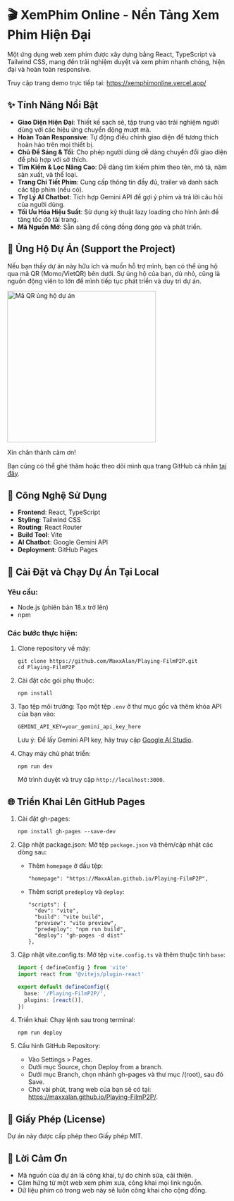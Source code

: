 # 🎬 XemPhim Online - Nền Tảng Xem Phim Hiện Đại

Một ứng dụng web xem phim được xây dựng bằng React, TypeScript và Tailwind CSS, mang đến trải nghiệm duyệt và xem phim nhanh chóng, hiện đại và hoàn toàn responsive.

Truy cập trang demo trực tiếp tại: https://xemphimonline.vercel.app/

## ✨ Tính Năng Nổi Bật

- **Giao Diện Hiện Đại**: Thiết kế sạch sẽ, tập trung vào trải nghiệm người dùng với các hiệu ứng chuyển động mượt mà.
- **Hoàn Toàn Responsive**: Tự động điều chỉnh giao diện để tương thích hoàn hảo trên mọi thiết bị.
- **Chủ Đề Sáng & Tối**: Cho phép người dùng dễ dàng chuyển đổi giao diện để phù hợp với sở thích.
- **Tìm Kiếm & Lọc Nâng Cao**: Dễ dàng tìm kiếm phim theo tên, mô tả, năm sản xuất, và thể loại.
- **Trang Chi Tiết Phim**: Cung cấp thông tin đầy đủ, trailer và danh sách các tập phim (nếu có).
- **Trợ Lý AI Chatbot**: Tích hợp Gemini API để gợi ý phim và trả lời câu hỏi của người dùng.
- **Tối Ưu Hóa Hiệu Suất**: Sử dụng kỹ thuật lazy loading cho hình ảnh để tăng tốc độ tải trang.
- **Mã Nguồn Mở**: Sẵn sàng để cộng đồng đóng góp và phát triển.

## 💖 Ủng Hộ Dự Án (Support the Project)

Nếu bạn thấy dự án này hữu ích và muốn hỗ trợ mình, bạn có thể ủng hộ qua mã QR (Momo/VietQR) bên dưới. Sự ủng hộ của bạn, dù nhỏ, cũng là nguồn động viên to lớn để mình tiếp tục phát triển và duy trì dự án.

<img src="https://github.com/user-attachments/assets/540f9876-6ffb-43ac-aa86-478b72cdd86a" alt="Mã QR ủng hộ dự án" width="337" height="344"/>

Xin chân thành cảm ơn!

Bạn cũng có thể ghé thăm hoặc theo dõi mình qua trang GitHub cá nhân [tại đây](https://github.com/MaxxAlan).

## 🚀 Công Nghệ Sử Dụng

- **Frontend**: React, TypeScript
- **Styling**: Tailwind CSS
- **Routing**: React Router
- **Build Tool**: Vite
- **AI Chatbot**: Google Gemini API
- **Deployment**: GitHub Pages

## 🔧 Cài Đặt và Chạy Dự Án Tại Local

### Yêu cầu:
- Node.js (phiên bản 18.x trở lên)
- npm

### Các bước thực hiện:

1. Clone repository về máy:
   ```
   git clone https://github.com/MaxxAlan/Playing-FilmP2P.git
   cd Playing-FilmP2P
   ```

2. Cài đặt các gói phụ thuộc:
   ```
   npm install
   ```

3. Tạo tệp môi trường:
   Tạo một tệp `.env` ở thư mục gốc và thêm khóa API của bạn vào:
   ```
   GEMINI_API_KEY=your_gemini_api_key_here
   ```

   Lưu ý: Để lấy Gemini API key, hãy truy cập [Google AI Studio](https://aistudio.google.com/).

4. Chạy máy chủ phát triển:
   ```
   npm run dev
   ```

   Mở trình duyệt và truy cập `http://localhost:3000`.

## 🌐 Triển Khai Lên GitHub Pages

1. Cài đặt gh-pages:
   ```
   npm install gh-pages --save-dev
   ```

2. Cập nhật package.json:
   Mở tệp `package.json` và thêm/cập nhật các dòng sau:
   - Thêm `homepage` ở đầu tệp:
     ```
     "homepage": "https://MaxxAlan.github.io/Playing-FilmP2P",
     ```

   - Thêm script `predeploy` và `deploy`:
     ```
     "scripts": {
       "dev": "vite",
       "build": "vite build",
       "preview": "vite preview",
       "predeploy": "npm run build",
       "deploy": "gh-pages -d dist"
     },
     ```

3. Cập nhật vite.config.ts:
   Mở tệp `vite.config.ts` và thêm thuộc tính `base`:
   ```typescript
   import { defineConfig } from 'vite'
   import react from '@vitejs/plugin-react'

   export default defineConfig({
     base: '/Playing-FilmP2P/', 
     plugins: [react()],
   })
   ```

4. Triển khai:
   Chạy lệnh sau trong terminal:
   ```
   npm run deploy
   ```

5. Cấu hình GitHub Repository:
   - Vào Settings > Pages.
   - Dưới mục Source, chọn Deploy from a branch.
   - Dưới mục Branch, chọn nhánh gh-pages và thư mục /(root), sau đó Save.
   - Chờ vài phút, trang web của bạn sẽ có tại: https://maxxalan.github.io/Playing-FilmP2P/.

## 📄 Giấy Phép (License)

Dự án này được cấp phép theo Giấy phép MIT.

## 🙏 Lời Cảm Ơn
- Mã nguồn của dự án là công khai, tự do chỉnh sửa, cải thiện.
- Cảm hứng từ một web xem phim xưa, công khai mọi link nguồn.
- Dữ liệu phim có trong web này sẽ luôn công khai cho cộng đồng.
